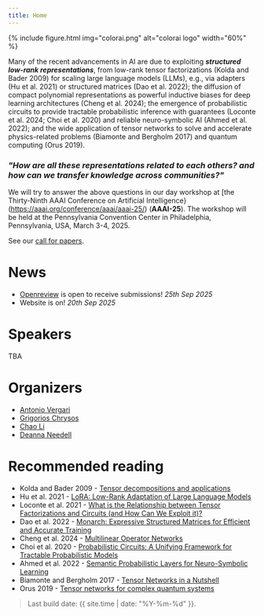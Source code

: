```yaml
---
title: Home
---
```


{% include figure.html img="colorai.png" alt="colorai logo" width="60%" %}

Many of the recent advancements in AI are due to exploiting <i><b>structured low-rank representations</b></i>, from  low-rank tensor factorizations (Kolda and Bader 2009) for scaling large language models (LLMs), e.g., via adapters (Hu et al. 2021) or structured matrices
(Dao et al. 2022); the diffusion of compact polynomial representations as powerful inductive biases for deep learning architectures (Cheng et al. 2024); the emergence of probabilistic circuits to provide tractable probabilistic inference with guarantees (Loconte et al. 2024; Choi et al. 2020) and reliable neuro-symbolic AI (Ahmed et al. 2022); and the wide application of tensor networks to solve and accelerate physics-related problems (Biamonte and Bergholm 2017) and quantum computing (Orus 2019). 

### *"How are all these representations related to each others? and how can we transfer knowledge across communities?"*

We will try to answer the above questions in our day workshop at [the Thirty-Ninth AAAI Conference on Artificial Intelligence}(https://aaai.org/conference/aaai/aaai-25/) (**AAAI-25**). The workshop will be held at the Pennsylvania Convention Center in Philadelphia, Pennsylvania, USA, March 3-4, 2025.

See our [call for papers](https://april-tools.github.io/colorai/cfp.html).

# News
- [Openreview](https://openreview.net/group?id=AAAI.org/2025/Workshop/CoLoRAI) is open to receive submissions! *25th Sep 2025*
- Website is on! *20th Sep 2025*

# Speakers

TBA


# Organizers

- [Antonio Vergari](https://april-tools.github.io/)
- [Grigorios Chrysos](https://grigoris.ece.wisc.edu/)
- [Chao Li](https://scholar.google.com/citations?user=i4JrumAAAAAJ)
- [Deanna Needell](https://www.math.ucla.edu/∼deanna)


# Recommended reading

- Kolda and Bader 2009 - [Tensor decompositions and applications](https://www.kolda.net/publication/TensorReview.pdf)
- Hu et al. 2021 - [LoRA: Low-Rank Adaptation of Large Language Models](https://openreview.net/forum?id=nZeVKeeFYf9)
- Loconte et al. 2021 - [What is the Relationship between Tensor Factorizations and Circuits (and How Can We Exploit it)?](https://arxiv.org/abs/2409.07953v1)
- Dao et al. 2022 - [Monarch: Expressive Structured Matrices for Efficient and Accurate Training](https://proceedings.mlr.press/v162/dao22a/dao22a.pdf)
- Cheng et al. 2024 - [Multilinear Operator Networks](https://openreview.net/forum?id=bbCL5aRjUx)
- Choi et al. 2020 - [Probabilistic Circuits: A Unifying Framework for Tractable Probabilistic Models](https://yoojungchoi.github.io/files/ProbCirc20.pdf)
- Ahmed et al. 2022 - [Semantic Probabilistic Layers for Neuro-Symbolic Learning](https://proceedings.neurips.cc/paper_files/paper/2022/hash/c182ec594f38926b7fcb827635b9a8f4-Abstract-Conference.html)
- Biamonte and Bergholm 2017 - [Tensor Networks in a Nutshell](https://arxiv.org/abs/1708.00006)
- Orus 2019 - [Tensor networks for complex quantum systems](https://www.nature.com/articles/s42254-019-0086-7)

> Last build date: {{ site.time | date: "%Y-%m-%d" }}.
